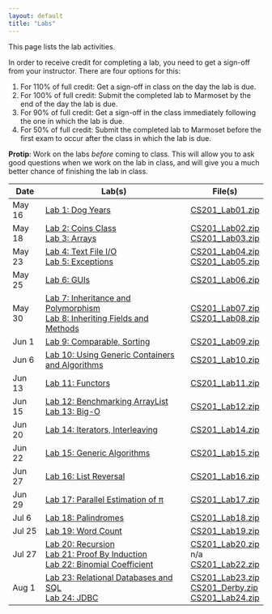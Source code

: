 ```yaml
---
layout: default
title: "Labs"
---
```


This page lists the lab activities.

In order to receive credit for completing a lab, you need to get a sign-off from your instructor.  There are four options for this:

1. For 110% of full credit: Get a sign-off in class on the day the lab is due.
2. For 100% of full credit: Submit the completed lab to Marmoset by the end of the day the lab is due.
3. For 90% of full credit: Get a sign-off in the class immediately following the one in which the lab is due.
4. For 50% of full credit: Submit the completed lab to Marmoset before the first exam to occur after the class in which the lab is due.

<div class="callout">
<b>Protip</b>: Work on the labs <i>before</i> coming to class.  This will allow you to ask good questions when we work on the lab in class, and will give you a much better chance of finishing the lab in class.
</div>

Date | Lab(s) | File(s)
---- | ------ | -------
May 16 | [Lab 1: Dog Years](lab01.html) | [CS201\_Lab01.zip](CS201_Lab01.zip)
May 18 | [Lab 2: Coins Class](lab02.html)<br>[Lab 3: Arrays](lab03.html) | [CS201\_Lab02.zip](CS201_Lab02.zip)<br>[CS201\_Lab03.zip](CS201_Lab03.zip)
May 23 | [Lab 4: Text File I/O](lab04.html)<br>[Lab 5: Exceptions](lab05.html) | [CS201\_Lab04.zip](CS201_Lab04.zip)<br>[CS201\_Lab05.zip](CS201_Lab05.zip)
May 25 | [Lab 6: GUIs](lab06.html) | [CS201\_Lab06.zip](CS201_Lab06.zip)
May 30 | [Lab 7: Inheritance and Polymorphism](lab07.html)<br>[Lab 8: Inheriting Fields and Methods](lab08.html) | [CS201\_Lab07.zip](CS201_Lab07.zip)<br>[CS201\_Lab08.zip](CS201_Lab08.zip)
Jun 1  | [Lab 9: Comparable, Sorting](lab09.html) | [CS201\_Lab09.zip](CS201_Lab09.zip)
Jun 6  | [Lab 10: Using Generic Containers and Algorithms](lab10.html) | [CS201\_Lab10.zip](CS201_Lab10.zip)
Jun 13 | [Lab 11: Functors](lab11.html) | [CS201\_Lab11.zip](CS201_Lab11.zip)
Jun 15 | [Lab 12: Benchmarking ArrayList](lab12.html) <br /> [Lab 13: Big-O](lab13.html) | [CS201\_Lab12.zip](CS201_Lab12.zip)
Jun 20 | [Lab 14: Iterators, Interleaving](lab14.html) | [CS201\_Lab14.zip](CS201_Lab14.zip)
Jun 22 | [Lab 15: Generic Algorithms](lab15.html) | [CS201\_Lab15.zip](CS201_Lab15.zip)
Jun 27 | [Lab 16: List Reversal](lab16.html) | [CS201\_Lab16.zip](CS201_Lab16.zip)
Jun 29 | [Lab 17: Parallel Estimation of π](lab17.html) | [CS201\_Lab17.zip](CS201_Lab17.zip)
Jul 6  | [Lab 18: Palindromes](lab18.html) | [CS201\_Lab18.zip](CS201_Lab18.zip)
Jul 25 | [Lab 19: Word Count](lab19.html) | [CS201\_Lab19.zip](CS201_Lab19.zip)
Jul 27 | [Lab 20: Recursion](lab20.html) <br /> [Lab 21: Proof By Induction](lab21.html) <br /> [Lab 22: Binomial Coefficient](lab22.html) | [CS201\_Lab20.zip](CS201_Lab20.zip) <br />  n/a <br /> [CS201\_Lab22.zip](CS201_Lab22.zip)
Aug 1  | [Lab 23: Relational Databases and SQL](lab23.html) <br /> [Lab 24: JDBC](lab24.html) | [CS201\_Lab23.zip](CS201_Lab23.zip)<br>[CS201\_Derby.zip](CS201_Derby.zip) <br /> [CS201\_Lab24.zip](CS201_Lab24.zip)

<!--
> May 31 | [Lab 7: Inheritance and Polymorphism](lab07.html)<br>[Lab 8: Inheriting Fields and Methods](lab08.html) | [CS201\_Lab07.zip](CS201_Lab07.zip)<br>[CS201\_Lab08.zip](CS201_Lab08.zip)
> Jun 2 |  *Exam 1* |
> Jun 7 | [Lab 9: Comparable, Sorting](lab09.html)<br>[Lab 10: Using Generic Containers and Algorithms](lab10.html) | [CS201\_Lab09.zip](CS201_Lab09.zip)<br>[CS201\_Lab10.zip](CS201_Lab10.zip)
> Jun 9 | [Lab 11: Functors](lab11.html) | [CS201\_Lab11.zip](CS201_Lab11.zip)
> Jun 14 | [Lab 12: Benchmarking ArrayList](lab12.html) | [CS201\_Lab12.zip](CS201_Lab12.zip)
> Jun 16 | [Lab 13: Big-O](lab13.html) | n/a
> Jun 21 | [Lab 14: Iterators, Interleaving](lab14.html) | [CS201\_Lab14.zip](CS201_Lab14.zip)
> Jun 23 | [Lab 15: Generic Algorithms](lab15.html) | [CS201\_Lab15.zip](CS201_Lab15.zip)
> Jun 28 | [Lab 16: List Reversal](lab16.html) | [CS201\_Lab16.zip](CS201_Lab16.zip)
> Jun 30 |  *Exam 2* |
> Jul 5 |  *Vacation, no class* |
> Jul 7 |  *Vacation, no class* |
> Jul 12 | [Lab 17: Parallel Estimation of π](lab17.html) | [CS201\_Lab17.zip](CS201_Lab17.zip)
> Jul 14 | [Lab 18: Palindromes](lab18.html) | [CS201\_Lab18.zip](CS201_Lab18.zip)
> Jul 19 | [Lab 19: Word Count](lab19.html) | [CS201\_Lab19.zip](CS201_Lab19.zip)
> Jul 21 | [Lab 20: Recursion](lab20.html) | [CS201\_Lab20.zip](CS201_Lab20.zip)
> Jul 26 | [Lab 21: Proof By Induction](lab21.html) | n/a
> Jul 28 | [Lab 22: Binomial Coefficient](lab22.html) | [CS201\_Lab22.zip](CS201_Lab22.zip)
> Aug 2 | [Lab 24: Shell Sort](lab24.html) | [CS201\_Lab24.zip](CS201_Lab24.zip)
> Aug 4 |  No lab |
> Aug 9 |  *Exam 3*|
> Aug 11 | *Final exam* |
 | [Lab 23: Advanced Recursion](lab23.html) | [CS201\_Lab23.zip](CS201_Lab23.zip)
-->
